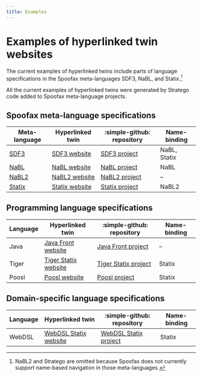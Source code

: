 ```yaml
---
title: Examples
---
```


# Examples of hyperlinked twin websites

The current examples of hyperlinked twins include parts of language specifications in
the Spoofax meta-languages SDF3, NaBL, and Statix.[^nabl2]

All the current examples of hyperlinked twins were generated by Stratego code
added to Spoofax meta-language projects.

[^nabl2]: NaBL2 and Stratego are omitted because Spoofax does not currently support 
    name-based navigation in those meta-languages.

## Spoofax meta-language specifications

Meta-language | Hyperlinked twin | :simple-github: repository | Name-binding
--------------|------------------|----------------------------|-------------
[SDF3]        | [SDF3 website]   | [SDF3 project]             | NaBL, Statix
[NaBL]        | [NaBL website]   | [NaBL project]             | NaBL
[NaBL2]       | [NaBL2 website]  | [NaBL2 project]            | –
[Statix]      | [Statix website] | [Statix project]           | NaBL2

## Programming language specifications

Language | Hyperlinked twin       | :simple-github: repository | Name-binding
---------|------------------------|----------------------------|-------------
Java     | [Java Front website]   | [Java Front project]       | –
Tiger    | [Tiger Statix website] | [Tiger Statix project]     | Statix
Poosl    | [Poosl website]        | [Poosl project]            | Statix

## Domain-specific language specifications

Language | Hyperlinked twin        | :simple-github: repository | Name-binding
---------|-------------------------|----------------------------|-------------
WebDSL   | [WebDSL Statix website] | [WebDSL Statix project]    | Statix

[metaborg]: https://github.com/metaborg

[SDF3]: https://spoofax.dev/references/sdf3/
[SDF3 website]: https://pdmosses.github.io/sdf/org.metaborg.meta.lang.template
[SDF3 project]: https://github.com/metaborg/sdf/tree/master/org.metaborg.meta.lang.template

[NaBL]: https://www.metaborg.org/en/latest/source/langdev/meta/lang/nabl2/nabl.html
[NaBL website]: https://pdmosses.github.io/nabl/org.metaborg.meta.lang.nabl
[NaBL project]: https://github.com/metaborg/nabl/tree/master/org.metaborg.meta.lang.nabl

[NaBL2]: https://www.metaborg.org/en/latest/source/langdev/meta/lang/nabl2/index.html
[NaBL2 website]: https://pdmosses.github.io/nabl/org.metaborg.meta.nabl2.lang
[NaBL2 project]: https://github.com/metaborg/nabl/tree/master/org.metaborg.meta.nabl2.lang

[Statix]: https://spoofax.dev/references/statix/
[Statix website]: https://pdmosses.github.io/nabl/statix.lang
[Statix project]: https://github.com/metaborg/nabl/tree/master/statix.lang

[Java Front website]: https://pdmosses.github.io/java-front/lang.java
[Java Front project]: https://github.com/metaborg/java-front/tree/master/lang.java

[metaborgcube]: https://github.com/metaborgcube

[Tiger Statix website]: https://pdmosses.github.io/metaborg-tiger/org.metaborg.lang.tiger.statix
[Tiger Statix project]: https://github.com/metaborg/metaborg-tiger/tree/master/org.metaborg.lang.tiger.statix

[Poosl website]: https://pdmosses.github.io/metaborg-poosl/org.metaborg.lang.poosl
[Poosl project]: https://github.com/metaborgcube/metaborg-poosl/tree/master/org.metaborg.lang.poosl

[WebDSL Statix website]: https://pdmosses.github.io/webdsl-statix/webdslstatix
[WebDSL Statix project]: https://github.com/webdsl/webdsl-statix/tree/master/webdslstatix
